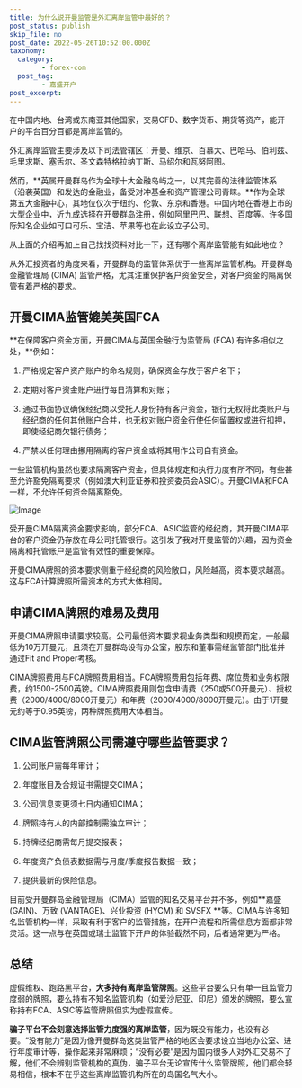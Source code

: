 ```yaml
---
title: 为什么说开曼监管是外汇离岸监管中最好的？
post_status: publish
skip_file: no
post_date: 2022-05-26T10:52:00.000Z
taxonomy:
  category:
        - forex-com
  post_tag:
        - 嘉盛开户
post_excerpt: 
---
```

在中国内地、台湾或东南亚其他国家，交易CFD、数字货币、期货等资产，能开户的平台百分百都是离岸监管的。

外汇离岸监管主要涉及以下司法管辖区：开曼、维京、百慕大、巴哈马、伯利兹、毛里求斯、塞舌尔、圣文森特格拉纳丁斯、马绍尔和瓦努阿图。

然而，**英属开曼群岛作为全球十大金融岛屿之一，以其完善的法律监管体系（沿袭英国）和发达的金融业，备受对冲基金和资产管理公司青睐。**作为全球第五大金融中心，其地位仅次于纽约、伦敦、东京和香港。中国内地在香港上市的大型企业中，近九成选择在开曼群岛注册，例如阿里巴巴、联想、百度等。许多国际知名企业如可口可乐、宝洁、苹果等也在此设立子公司。

从上面的介绍再加上自己找找资料对比一下，还有哪个离岸监管能有如此地位？

从外汇投资者的角度来看，开曼群岛的监管体系优于一些离岸监管机构。开曼群岛金融管理局 (CIMA) 监管严格，尤其注重保护客户资金安全，对客户资金的隔离保管有着严格的要求。

## 开曼CIMA监管媲美英国FCA

**在保障客户资金方面，开曼CIMA与英国金融行为监管局 (FCA) 有许多相似之处，**例如：

1. 严格规定客户资产账户的命名规则，确保资金存放于客户名下；

1. 定期对客户资金账户进行每日清算和对账；

1. 通过书面协议确保经纪商以受托人身份持有客户资金，银行无权将此类账户与经纪商的任何其他账户合并，也无权对账户资金行使任何留置权或进行扣押，即使经纪商欠银行债务；

1. 严禁以任何理由挪用隔离的客户资金或将其用作公司自有资金。

一些监管机构虽然也要求隔离客户资金，但具体规定和执行力度有所不同，有些甚至允许豁免隔离要求（例如澳大利亚证券和投资委员会ASIC）。开曼CIMA和FCA一样，不允许任何资金隔离豁免。

![Image](https://prod-files-secure.s3.us-west-2.amazonaws.com/39ed1227-6d7d-4570-be36-9ccd4a2c4241/bd849744-3fcb-4a37-8312-357962c8f065/image.png?X-Amz-Algorithm=AWS4-HMAC-SHA256&X-Amz-Content-Sha256=UNSIGNED-PAYLOAD&X-Amz-Credential=ASIAZI2LB466ZG3UR6EE%2F20250504%2Fus-west-2%2Fs3%2Faws4_request&X-Amz-Date=20250504T221337Z&X-Amz-Expires=3600&X-Amz-Security-Token=IQoJb3JpZ2luX2VjEHUaCXVzLXdlc3QtMiJIMEYCIQDCmNlhbVz9lSYbeQWhR0qi%2BuAuC1X73i5fYsDj08OgVgIhAJ%2F9rp%2BfMM7fXeGq%2BWt9OGGKOGTwtT8OWm0DXl066FcZKv8DCB4QABoMNjM3NDIzMTgzODA1IgyrnoYCawkLMRdB53kq3AOHNW1%2FIz3LJD3CW5KZE2oHyMC7mfFl%2BZQrf867sEooq7L1Jw%2FYDg2%2BzFrTKl2Pc2xN5m%2FoBtseo3b1v8dUWYijYc8DM8kOxelXc2lipDBCbL2T%2BeNMu9WLWYZZySRuZxmYoHGR3hK97NABcP5zTwk5yznp6tM6%2FDG0jFlxO9ghWOV6ZHZxFKAlf5MR5W%2BR7V6Ez8YZYorISQM%2BUAa7niQBRj6NJKPx52E5mc85MgAIM6QMPr0NOQtmaa6kRYSokvFX0oqLi5bzyZ9Vl8Z0SMjhwvrDagYMoOHwj6vsbO%2B2I3NZfjqtXzmIgaLFRoCD8RupQTpYIe%2B%2Fp9kxs3DQD1XV%2FNJUbPZvW8DuDLQgGnCgEHAGvEKMWye2%2Fn7Js1Q18cWMSlo72LQvdzKHKz6D%2BYE7PiclL6rZX3cGlWSSE12XXLkSStnM01p91ErLbBqsQPPqajJBXLF5DTu3peZrD5eRXS0eUd46Sfj7F%2FR4L3RJ3Y2SNXQMHuJxelEgPklJH9XTkTzsJKD6QfQ%2BAOQHrmQrSCbZ5sYZngus6j%2FIS56A6Bu5u01qAaimt3GD7OyVmlOyflhnUmqzcPB1tpNyPaywrEoCKanDkEudwgNzXgqvT%2FIrMhkcyuIIIgV58zC%2Bqt%2FABjqkAbvb4o2VI76OX9kyNd6hit9hYfbgHpa7lEaX0RJCbtkAcZK7EEWpeb3msuaremdA7oSQ7M4hocbsIuSLznCoGHg2KEFLyyYHhTogV1F1blfhYe9gLF8z9zs4zo8IzupOF%2BFpifmvxxlNMfo7HTH7k6ophm%2BVypGI66ElX8kjpZv4aoJlABBPIP9WewWjjiNwKVNaxa1LWpmmQQgc4sP83XCr0fdD&X-Amz-Signature=bd7f5204fa1d69fff7db41732f531922ebe2f57df6f3975ab0078efeb72de5ec&X-Amz-SignedHeaders=host&x-id=GetObject)

受开曼CIMA隔离资金要求影响，部分FCA、ASIC监管的经纪商，其开曼CIMA平台的客户资金仍存放在母公司托管银行。这引发了我对开曼监管的兴趣，因为资金隔离和托管账户是监管有效性的重要保障。

开曼CIMA牌照的资本要求侧重于经纪商的风险敞口，风险越高，资本要求越高。这与FCA计算牌照所需资本的方式大体相同。

## **申请CIMA牌照的难易及费用**

开曼CIMA牌照申请要求较高。公司最低资本要求视业务类型和规模而定，一般最低为10万开曼元，且须在开曼群岛设有办公室，股东和董事需经监管部门批准并通过Fit and Proper考核。

CIMA牌照费用与FCA牌照费用相当。FCA牌照费用包括年费、席位费和业务权限费，约1500-2500英镑。CIMA牌照费用则包含申请费（250或500开曼元）、授权费（2000/4000/8000开曼元）和年费（2000/4000/8000开曼元）。由于1开曼元约等于0.95英镑，两种牌照费用大体相当。

## CIMA监管牌照公司需遵守哪些监管要求？

1. 公司账户需每年审计；

1. 年度账目及合规证书需提交CIMA；

1. 公司信息变更须七日内通知CIMA；

1. 牌照持有人的内部控制需独立审计；

1. 持牌经纪商需每月提交报表；

1. 年度资产负债表数据需与月度/季度报告数据一致；

1. 提供最新的保险信息。

目前受开曼群岛金融管理局（CIMA）监管的知名交易平台并不多，例如**嘉盛 (GAIN)、万致 (VANTAGE)、兴业投资 (HYCM) 和 SVSFX **等。CIMA与许多知名监管机构一样，采取有利于客户的监管措施，在开户流程和所需信息方面都非常灵活。这一点与在英国或瑞士监管下开户的体验截然不同，后者通常更为严格。

## 总结

虚假维权、跑路黑平台，**大多持有离岸监管牌照**。这些平台要么只有单一且监管力度弱的牌照，要么持有不知名监管机构（如爱沙尼亚、印尼）颁发的牌照，要么宣称持有FCA、ASIC等监管牌照但实为虚假宣传。

**骗子平台不会刻意选择监管力度强的离岸监管**，因为既没有能力，也没有必要。“没有能力”是因为像开曼群岛这类监管严格的地区会要求设立当地办公室、进行年度审计等，操作起来非常麻烦；“没有必要”是因为国内很多人对外汇交易不了解，他们不会辨别监管机构的真伪，骗子平台无论宣传什么监管牌照，他们都会轻易相信，根本不在乎这些离岸监管机构所在的岛国名气大小。